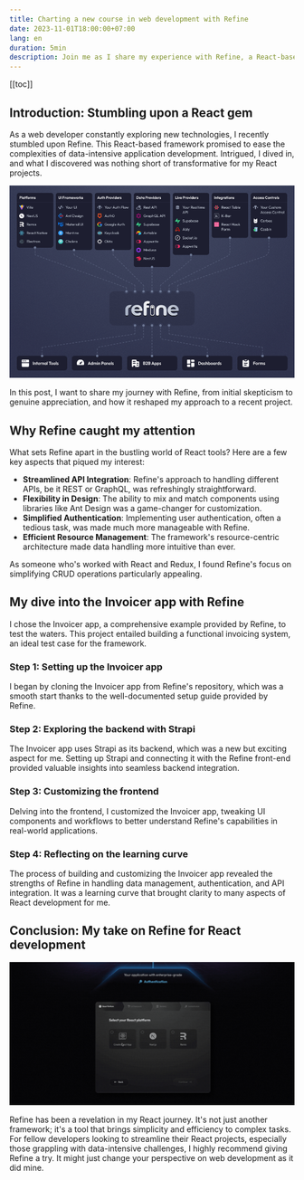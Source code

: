 ```yaml
---
title: Charting a new course in web development with Refine
date: 2023-11-01T18:00:00+07:00
lang: en
duration: 5min
description: Join me as I share my experience with Refine, a React-based framework that has remarkably simplified my approach to building web applications.
---
```

[[toc]]

## Introduction: Stumbling upon a React gem

As a web developer constantly exploring new technologies, I recently stumbled upon Refine. This React-based framework promised to ease the complexities of data-intensive application development. Intrigued, I dived in, and what I discovered was nothing short of transformative for my React projects.

<img src="/images/2023/refine-diagram.png" alt="Refine diagram" rounded-lg>

In this post, I want to share my journey with Refine, from initial skepticism to genuine appreciation, and how it reshaped my approach to a recent project.

## Why Refine caught my attention

What sets Refine apart in the bustling world of React tools? Here are a few key aspects that piqued my interest:

- **Streamlined API Integration**: Refine's approach to handling different APIs, be it REST or GraphQL, was refreshingly straightforward.
- **Flexibility in Design**: The ability to mix and match components using libraries like Ant Design was a game-changer for customization.
- **Simplified Authentication**: Implementing user authentication, often a tedious task, was made much more manageable with Refine.
- **Efficient Resource Management**: The framework's resource-centric architecture made data handling more intuitive than ever.

As someone who's worked with React and Redux, I found Refine's focus on simplifying CRUD operations particularly appealing.

## My dive into the Invoicer app with Refine

I chose the Invoicer app, a comprehensive example provided by Refine, to test the waters. This project entailed building a functional invoicing system, an ideal test case for the framework.

### Step 1: Setting up the Invoicer app

I began by cloning the Invoicer app from Refine's repository, which was a smooth start thanks to the well-documented setup guide provided by Refine.

### Step 2: Exploring the backend with Strapi

The Invoicer app uses Strapi as its backend, which was a new but exciting aspect for me. Setting up Strapi and connecting it with the Refine front-end provided valuable insights into seamless backend integration.

### Step 3: Customizing the frontend

Delving into the frontend, I customized the Invoicer app, tweaking UI components and workflows to better understand Refine's capabilities in real-world applications.

### Step 4: Reflecting on the learning curve

The process of building and customizing the Invoicer app revealed the strengths of Refine in handling data management, authentication, and API integration. It was a learning curve that brought clarity to many aspects of React development for me.

## Conclusion: My take on Refine for React development

<img src="/images/2023/refine-quick-start.gif" alt="Refine quick start" rounded-lg>

Refine has been a revelation in my React journey. It's not just another framework; it's a tool that brings simplicity and efficiency to complex tasks. For fellow developers looking to streamline their React projects, especially those grappling with data-intensive challenges, I highly recommend giving Refine a try. It might just change your perspective on web development as it did mine.

